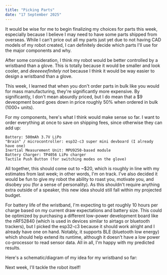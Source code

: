 ```yaml
---
title: "Picking Parts"
date: "17 September 2025"
---
```


It would be wise for me to begin finalizing my choices for parts this week, especially because I believe I may need to have some parts shipped from overseas. While I can't price out all my parts just yet due to not having CAD models of my robot created, I can definitely decide which parts I'll use for the major components and why.

After some consideration, I think my robot would be better controlled by a wristband than a glove. This is totally because it would be smaller and look cooler, and *deeeeeefinitely not* because I think it would be way easier to design a wristband than a glove.

This week, I learned that when you don't order parts in bulk like you would for mass manufacturing, they're significantly more expensive. By significantly, I don't mean absurdly priced, but I do mean that a $9 deveopment board goes down in price roughly 50% when ordered in bulk (1000+ units). 

For my components, here's what I think would make sense so far. I want to order everything at once to save on shipping fees, since otherwise they can add up:

```
Battery: 500mAh 3.7V LiPo
"Brain" / microcontroller: esp32-c3 super mini devboard (I already have one)
Inertial Measurement Unit: MPU9250-based module
Battery Charger: TP4056 LiPo charger
Tactile Push Button (for switching modes on the glove)
```

All together, this should come out to ~$20, which is roughly in line with my estimates from last week; in other words, I'm on track. I've also decided it would be fun to give my robot the ability to roast you, motivate you, and disobey you (for a sense of personality). As this shouldn't require anything extra outside of a speaker, this new idea should still fall within my projected budget.

For battery life of the wristband, I'm expecting to get roughly 10 hours per charge based on my current draw expectations and battery size. This could be optimized by purchasing a different low-power development board like the nRF52840 (which is used in devices similar to airtags or bluetooth trackers), but I picked the esp32-c3 because it should work alright and I already have one on hand. Notably, it supports BLE (bluetooth low energy) which should help extend its runtime, although it doesn't have a low power co-processor to read sensor data. All in all, I'm happy with my predicted results.

Here's a schematic/diagram of my idea for my wristband so far:

Next week, I'll tackle the robot itself!